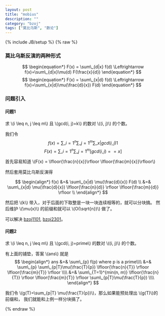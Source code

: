 ```yaml
---
layout: post
title: "mobius"
description: ""
category: "bzoj"
tags: ["莫比乌斯", "数论"]
---
```

{% include JB/setup %}
{% raw %}

### 莫比乌斯反演的两种形式

$$ \begin{equation*} F(x) = \sum\_{d|x} f(d) \Leftrightarrow f(x)=\sum\_{d|x}\mu(d) F(\frac{x}{d}) \end{equation*} $$
$$ \begin{equation*} F(x) = \sum\_{x|d} f(d) \Leftrightarrow f(x)=\sum\_{x|d}\mu(\frac{d}{x}) F(d) \end{equation*} $$


### 问题引入
#### 问题1
求 \\(i \leq n, j \leq m\\) 且 \\(gcd(i, j)=k\\) 的数对 \\((i, j)\\) 的个数。

我们令
$$ \begin{equation*} f(x) = \sum\_{i=1}^{n} \sum\_{j=1}^{m} \sum\_{x | gcd(i, j)} 1 \end{equation*} $$
$$ \begin{equation*} F(x) = \sum\_{i=1}^{n} \sum\_{j=1}^{m} [gcd(i, j) == x] \end{equation*} $$

首先容易知道 \\(F(x) = \lfloor{\frac{n}{x}}\rfloor \lfloor{\frac{m}{x}}\rfloor\\)

然后套用莫比乌斯反演得

$$ \begin{align*} 
f(x) &=& \sum\_{x|d} \mu(\frac{d}{x}) F(d) \\ 
     &=& \sum\_{x|d} \mu(\frac{d}{x}) \lfloor{\frac{n}{d}} \rfloor \lfloor{\frac{m}{d}} \rfloor \\ 
\end{align*} $$

然后把 \\(k\\) 带入，对于后面的下取整是一块一块连续相等的，就可以分块搞。
然后维护 \\(\mu(x)\\) 的前缀和就可以 \\(O(\sqrt{n})\\) 做了。

可以解决 [bzoj1101][1], [bzoj2301][2]。

#### 问题2
求 \\(i \leq n, j \leq m\\) 且 \\(gcd(i, j)=prime\\) 的数对 \\((i, j)\\) 的个数。

有上面的铺垫，答案 \\(ans\\) 就是
$$ \begin{align*} 
ans &=& \sum\_{p} f(p) where p is a prime\\\\
    &=& \sum\_{p} \sum\_{p|T}\mu(\frac{T}{p}) \lfloor{\frac{n}{T}} \rfloor \lfloor{\frac{m}{T}} \rfloor \\\\
    &=& \sum\_{T=1}^{min(n, m)} \lfloor{\frac{n}{T}} \rfloor \lfloor{\frac{m}{T}} \rfloor  \sum\_{p|T}\mu(\frac{T}{p})  \\\\
\end{align*} $$

我们令 \\(g(T)=\sum\_{p|T} \mu(\frac{T}{p})\\)，那么如果能预处理出 \\(g(T)\\)的前缀和，
我们就能和上例一样分块搞了。


[1]: http://www.lydsy.com/JudgeOnline/problem.php?id=1101
[2]: http://www.lydsy.com/JudgeOnline/problem.php?id=2301



{% endraw %}

